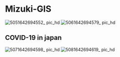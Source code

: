 # Mizuki-GIS
![5051642694552_ pic_hd](https://user-images.githubusercontent.com/26008298/151517174-cd394deb-3640-46b3-b84d-654ea23d56f0.jpg)
![5061642694579_ pic_hd](https://user-images.githubusercontent.com/26008298/151517184-5679fc3b-4202-4cdb-a930-430fc328cf0b.jpg)


## COVID-19 in japan

![5071642694598_ pic_hd](https://user-images.githubusercontent.com/26008298/151517206-5be83a76-23f9-45de-913c-0a1dea94e420.jpg)
![5081642694619_ pic_hd](https://user-images.githubusercontent.com/26008298/151517214-ce12ed39-a438-4e72-a196-0febdfbbdd62.jpg)
